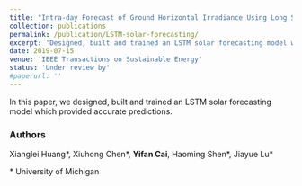 ```yaml
---
title: "Intra-day Forecast of Ground Horizontal Irradiance Using Long Short-Term Memory Network (LSTM)"
collection: publications
permalink: /publication/LSTM-solar-forecasting/
excerpt: 'Designed, built and trained an LSTM solar forecasting model which provided accurate predictions.'
date: 2019-07-15
venue: 'IEEE Transactions on Sustainable Energy'
status: 'Under review by'
#paperurl: ''
---
```



In this paper, we designed, built and trained an LSTM solar forecasting model which provided accurate predictions.



### Authors 

Xianglei Huang\*, Xiuhong Chen\*, **Yifan Cai**, Haoming Shen\*, Jiayue Lu\*

\* University of Michigan


